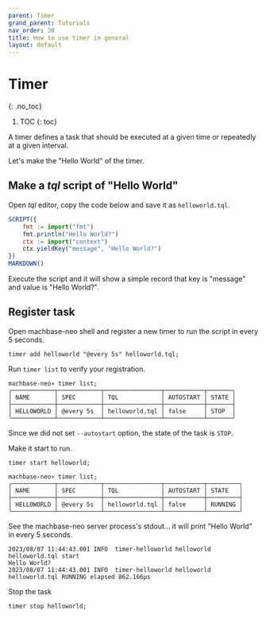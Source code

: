 ```yaml
---
parent: Timer
grand_parent: Tutorials
nav_order: 30
title: How to use timer in general
layout: default
---
```


# Timer
{: .no_toc}

1. TOC
{: toc}

A timer defines a task that should be executed at a given time or repeatedly at a given interval.

Let's make the "Hello World" of the timer.

## Make a *tql* script of "Hello World"

Open *tql* editor, copy the code below and save it as `helloworld.tql`.

```js
SCRIPT({
    fmt := import("fmt")
    fmt.println("Hello World?")
    ctx := import("context")
    ctx.yieldKey("message", "Hello World?")
})
MARKDOWN()
```

Execute the script and it will show a simple record that key is "message" and value is "Hello World?".

## Register task

Open machbase-neo shell and register a new timer to run the script in every 5 seconds.

```
timer add helloworld "@every 5s" helloworld.tql; 
```

Run `timer list` to verify your registration.

```
machbase-neo» timer list;
╭────────────┬────────────┬────────────────┬───────────┬───────╮
│ NAME       │ SPEC       │ TQL            │ AUTOSTART │ STATE │
├────────────┼────────────┼────────────────┼───────────┼───────┤
│ HELLOWORLD │ @every 5s  │ helloworld.tql │ false     │ STOP  │
╰────────────┴────────────┴────────────────┴───────────┴───────╯
```

Since we did not set `--autostart` option, the state of the task is `STOP`.

Make it start to run.

```
timer start helloworld;
```

```
machbase-neo» timer list;
╭────────────┬────────────┬────────────────┬───────────┬─────────╮
│ NAME       │ SPEC       │ TQL            │ AUTOSTART │ STATE   │
├────────────┼────────────┼────────────────┼───────────┼─────────┤
│ HELLOWORLD │ @every 5s  │ helloworld.tql │ false     │ RUNNING │
╰────────────┴────────────┴────────────────┴───────────┴─────────╯
```

See the machbase-neo server process's stdout... it will print "Hello World" in every 5 seconds.

```
2023/08/07 11:44:43.001 INFO  timer-helloworld helloworld helloworld.tql start 
Hello World?
2023/08/07 11:44:43.001 INFO  timer-helloworld helloworld helloworld.tql RUNNING elapsed 862.166µs 
```

Stop the task

```
timer stop helloworld;
```